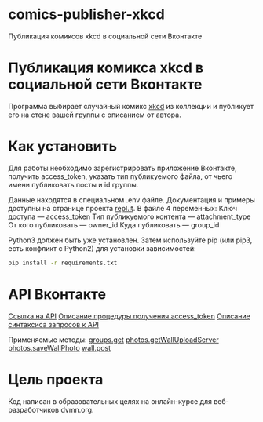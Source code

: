 # comics-publisher-xkcd
Публикация комиксов xkcd в социальной сети Вконтакте


# Публикация комикса xkcd в социальной сети Вконтакте
Программа выбирает случайный комикс [xkcd](https://xkcd.com) из коллекции и публикует его на стене вашей группы с описанием от автора.

# Как установить
Для работы необходимо зарегистрировать приложение Вконтакте, получить access_token, указать тип публикуемого файла, от чьего имени публиковать посты и id группы.

Данные находятся в специальном .env файле. Документация и примеры доступны на странице проекта [repl.it](https://repl.it/site/docs/repls/secret-keys).
В файле 4 переменных:
Ключ доступа — access_token
Тип публикуемого контента — attachment_type
От кого публиковать — owner_id
Куда публиковать — group_id

Python3 должен быть уже установлен. Затем используйте pip (или pip3, есть конфликт с Python2) для установки зависимостей:
```sh
pip install -r requirements.txt
```

# API Вконтакте
[Ссылка на API](https://vk.com/dev)
[Описание процедуры получения access_token](https://vk.com/dev/implicit_flow_user)
[Описание синтаксиса запросов к API](https://vk.com/dev/api_requests)

Применяемые методы:
[groups.get](https://vk.com/dev/groups.get)
[photos.getWallUploadServer](https://vk.com/dev/photos.getWallUploadServer)
[photos.saveWallPhoto](https://vk.com/dev/photos.saveWallPhoto)
[wall.post](https://vk.com/dev/wall.post)

# Цель проекта
Код написан в образовательных целях на онлайн-курсе для веб-разработчиков dvmn.org.

